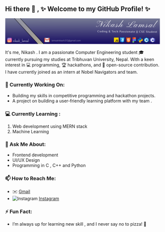 ## Hi there 👋 , ✨ Welcome to my GitHub Profile! ✨

![Banner Image](./Frame%201.svg)

It's me, Nikash . I am a passionate Computer Engineering student 🎓 currently pursuing my studies at Tribhuvan University, Nepal. With a keen interest in 💻 programming, 🏆 hackathons, and 🌟 open-source contribution. I have currently joined as an intern at Nobel Navigators and team.

### 🔭 Currently Working On:
* Building my skills in competitive programming and hackathon projects.
* A project on building a user-friendly learning platform with my team .

### 💻️ Currently Learning :
<ol>
    <li>Web development using MERN stack</li>
    <li>Machine Learning</li>
</ol>

### 💬 Ask Me About:
* Frontend development
* UI/UX Design 
* Programming in C , C++ and Python

### 📫 How to Reach Me:
- ✉️ [Gmail](mailto:lamsalnikash312@gmail.com)
- ![Instagram](https://img.shields.io/badge/Instagram-E4405F?style=flat&logo=instagram&logoColor=white) [Instagram](https://www.instagram.com/nikash__lamsal/profilecard/)


### ⚡ Fun Fact:
* I’m always up for learning new skill , and I never say no to pizza! 🍕
